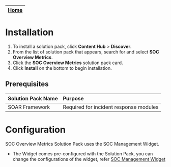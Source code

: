 | [Home](../README.md) |
|--------------------------------------------|

# Installation

1. To install a solution pack, click **Content Hub** > **Discover**.
2. From the list of solution pack that appears, search for and select **SOC Overview Metrics**.
3. Click the **SOC Overview Metrics** solution pack card.
4. Click **Install** on the bottom to begin installation.

## Prerequisites

| **Solution Pack Name** | **Purpose**                           |
| :--------------------- | :-------------------------------------|
|  SOAR Framework        | Required for incident response modules|

# Configuration

SOC Overview Metrics Solution Pack uses the SOC Management Widget.
- The Widget comes pre-configured with the Solution Pack, you can change the configurations of the widget, refer [SOC Management Widget](https://github.com/fortinet-fortisoar/widget-soc-management/blob/develop/README.md)


